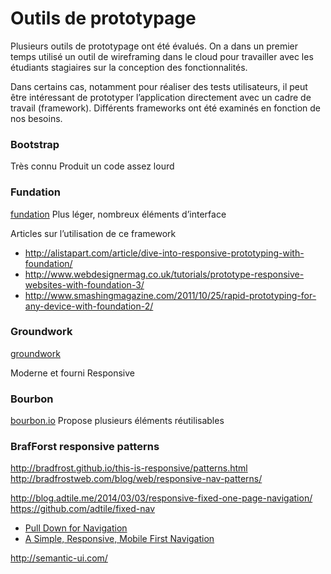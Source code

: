 Outils de prototypage
==========

Plusieurs outils de prototypage ont été évalués. On a dans un premier temps utilisé un outil de wireframing dans le cloud pour travailler avec les étudiants stagiaires sur la conception des fonctionnalités.

Dans certains cas, notamment pour réaliser des tests utilisateurs, il peut être intéressant de prototyper l’application directement avec un cadre de travail (framework). Différents frameworks ont été examinés en fonction de nos besoins.

### Bootstrap

Très connu
Produit un code assez lourd

### Fundation

[fundation](http://foundation.zurb.com)
Plus léger, nombreux éléments d’interface

Articles sur l’utilisation de ce framework
- http://alistapart.com/article/dive-into-responsive-prototyping-with-foundation/
- http://www.webdesignermag.co.uk/tutorials/prototype-responsive-websites-with-foundation-3/
- http://www.smashingmagazine.com/2011/10/25/rapid-prototyping-for-any-device-with-foundation-2/

### Groundwork
[groundwork](http://groundworkcss.github.io)

Moderne et fourni
Responsive

### Bourbon

[bourbon.io](http://bourbon.io)
Propose plusieurs éléments réutilisables

### BrafForst responsive patterns

http://bradfrost.github.io/this-is-responsive/patterns.html
http://bradfrostweb.com/blog/web/responsive-nav-patterns/


http://blog.adtile.me/2014/03/03/responsive-fixed-one-page-navigation/
https://github.com/adtile/fixed-nav


- [Pull Down for Navigation](http://inspectelement.com/tutorials/pull-down-for-navigation-a-responsive-solution/)
- [A Simple, Responsive, Mobile First Navigation](http://webdesign.tutsplus.com/tutorials/a-simple-responsive-mobile-first-navigation--webdesign-6074)

http://semantic-ui.com/
